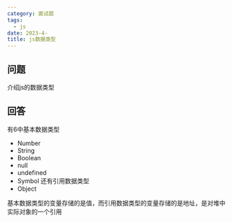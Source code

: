 ```yaml
---
category: 面试题    
tags:
  - js
date: 2023-4-
title: js数据类型
---
```


## 问题
介绍js的数据类型

## 回答
有6中基本数据类型
- Number
- String
- Boolean
- null
- undefined
- Symbol
还有引用数据类型
- Object

基本数据类型的变量存储的是值，而引用数据类型的变量存储的是地址，是对堆中实际对象的一个引用